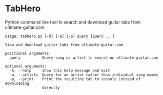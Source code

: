 # TabHero
Python command line tool to search and download guitar tabs from ultimate-guitar.com

	usage: tabhero.py [-h] [-a] [-p] query [query ...]

	View and download guitar tabs from ultimate-guitar.com

	positional arguments:
	  query          Query song or artist to search on ultimate-guitar.com

	optional arguments:
	  -h, --help     show this help message and exit
	  -a, --artists  Query for an artist rather than individual song names
	  -p, --print    Print the resulting tab to console instead of downloading
	                 directly